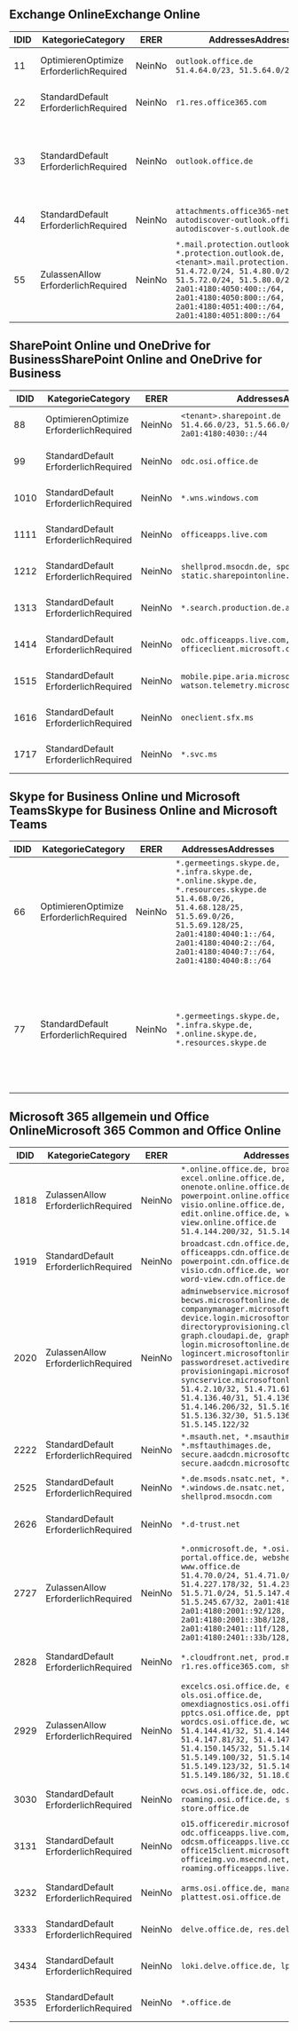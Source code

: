 <!--THIS FILE IS AUTOMATICALLY GENERATED. MANUAL CHANGES WILL BE OVERWRITTEN.-->
<!--Please contact the Office 365 Endpoints team with any questions.-->
<!--Germany endpoints version 2020032700-->
<!--File generated 2020-03-27 11:00:14.2466-->

## <a name="exchange-online"></a><span data-ttu-id="a5001-101">Exchange Online</span><span class="sxs-lookup"><span data-stu-id="a5001-101">Exchange Online</span></span>

<span data-ttu-id="a5001-102">ID</span><span class="sxs-lookup"><span data-stu-id="a5001-102">ID</span></span> | <span data-ttu-id="a5001-103">Kategorie</span><span class="sxs-lookup"><span data-stu-id="a5001-103">Category</span></span> | <span data-ttu-id="a5001-104">ER</span><span class="sxs-lookup"><span data-stu-id="a5001-104">ER</span></span> | <span data-ttu-id="a5001-105">Addresses</span><span class="sxs-lookup"><span data-stu-id="a5001-105">Addresses</span></span> | <span data-ttu-id="a5001-106">Ports</span><span class="sxs-lookup"><span data-stu-id="a5001-106">Ports</span></span>
-- | -------------------- | -- | ------------------------------------------------------------------------------------------------------------------------------------------------------------------------------------------------------------------------------------------------------------ | -------------------------------
<span data-ttu-id="a5001-107">1</span><span class="sxs-lookup"><span data-stu-id="a5001-107">1</span></span> | <span data-ttu-id="a5001-108">Optimieren</span><span class="sxs-lookup"><span data-stu-id="a5001-108">Optimize</span></span><BR><span data-ttu-id="a5001-109">Erforderlich</span><span class="sxs-lookup"><span data-stu-id="a5001-109">Required</span></span> | <span data-ttu-id="a5001-110">Nein</span><span class="sxs-lookup"><span data-stu-id="a5001-110">No</span></span> | `outlook.office.de`<BR>`51.4.64.0/23, 51.5.64.0/23` | <span data-ttu-id="a5001-111">**TCP:** 443, 80</span><span class="sxs-lookup"><span data-stu-id="a5001-111">**TCP:** 443, 80</span></span>
<span data-ttu-id="a5001-112">2</span><span class="sxs-lookup"><span data-stu-id="a5001-112">2</span></span> | <span data-ttu-id="a5001-113">Standard</span><span class="sxs-lookup"><span data-stu-id="a5001-113">Default</span></span><BR><span data-ttu-id="a5001-114">Erforderlich</span><span class="sxs-lookup"><span data-stu-id="a5001-114">Required</span></span> | <span data-ttu-id="a5001-115">Nein</span><span class="sxs-lookup"><span data-stu-id="a5001-115">No</span></span> | `r1.res.office365.com` | <span data-ttu-id="a5001-116">**TCP:** 443, 80</span><span class="sxs-lookup"><span data-stu-id="a5001-116">**TCP:** 443, 80</span></span>
<span data-ttu-id="a5001-117">3</span><span class="sxs-lookup"><span data-stu-id="a5001-117">3</span></span> | <span data-ttu-id="a5001-118">Standard</span><span class="sxs-lookup"><span data-stu-id="a5001-118">Default</span></span><BR><span data-ttu-id="a5001-119">Erforderlich</span><span class="sxs-lookup"><span data-stu-id="a5001-119">Required</span></span> | <span data-ttu-id="a5001-120">Nein</span><span class="sxs-lookup"><span data-stu-id="a5001-120">No</span></span> | `outlook.office.de` | <span data-ttu-id="a5001-121">**TCP:** 143, 25, 587, 993, 995</span><span class="sxs-lookup"><span data-stu-id="a5001-121">**TCP:** 143, 25, 587, 993, 995</span></span>
<span data-ttu-id="a5001-122">4</span><span class="sxs-lookup"><span data-stu-id="a5001-122">4</span></span> | <span data-ttu-id="a5001-123">Standard</span><span class="sxs-lookup"><span data-stu-id="a5001-123">Default</span></span><BR><span data-ttu-id="a5001-124">Erforderlich</span><span class="sxs-lookup"><span data-stu-id="a5001-124">Required</span></span> | <span data-ttu-id="a5001-125">Nein</span><span class="sxs-lookup"><span data-stu-id="a5001-125">No</span></span> | `attachments.office365-net.de, autodiscover-outlook.office.de, autodiscover-s.outlook.de` | <span data-ttu-id="a5001-126">**TCP:** 443, 80</span><span class="sxs-lookup"><span data-stu-id="a5001-126">**TCP:** 443, 80</span></span>
<span data-ttu-id="a5001-127">5</span><span class="sxs-lookup"><span data-stu-id="a5001-127">5</span></span> | <span data-ttu-id="a5001-128">Zulassen</span><span class="sxs-lookup"><span data-stu-id="a5001-128">Allow</span></span><BR><span data-ttu-id="a5001-129">Erforderlich</span><span class="sxs-lookup"><span data-stu-id="a5001-129">Required</span></span> | <span data-ttu-id="a5001-130">Nein</span><span class="sxs-lookup"><span data-stu-id="a5001-130">No</span></span> | `*.mail.protection.outlook.de, *.protection.outlook.de, <tenant>.mail.protection.outlook.de`<BR>`51.4.72.0/24, 51.4.80.0/27, 51.5.72.0/24, 51.5.80.0/27, 2a01:4180:4050:400::/64, 2a01:4180:4050:800::/64, 2a01:4180:4051:400::/64, 2a01:4180:4051:800::/64` | <span data-ttu-id="a5001-131">**TCP:** 25, 443</span><span class="sxs-lookup"><span data-stu-id="a5001-131">**TCP:** 25, 443</span></span>

## <a name="sharepoint-online-and-onedrive-for-business"></a><span data-ttu-id="a5001-132">SharePoint Online und OneDrive for Business</span><span class="sxs-lookup"><span data-stu-id="a5001-132">SharePoint Online and OneDrive for Business</span></span>

<span data-ttu-id="a5001-133">ID</span><span class="sxs-lookup"><span data-stu-id="a5001-133">ID</span></span> | <span data-ttu-id="a5001-134">Kategorie</span><span class="sxs-lookup"><span data-stu-id="a5001-134">Category</span></span> | <span data-ttu-id="a5001-135">ER</span><span class="sxs-lookup"><span data-stu-id="a5001-135">ER</span></span> | <span data-ttu-id="a5001-136">Addresses</span><span class="sxs-lookup"><span data-stu-id="a5001-136">Addresses</span></span> | <span data-ttu-id="a5001-137">Ports</span><span class="sxs-lookup"><span data-stu-id="a5001-137">Ports</span></span>
-- | -------------------- | -- | ------------------------------------------------------------------------------ | ----------------
<span data-ttu-id="a5001-138">8</span><span class="sxs-lookup"><span data-stu-id="a5001-138">8</span></span> | <span data-ttu-id="a5001-139">Optimieren</span><span class="sxs-lookup"><span data-stu-id="a5001-139">Optimize</span></span><BR><span data-ttu-id="a5001-140">Erforderlich</span><span class="sxs-lookup"><span data-stu-id="a5001-140">Required</span></span> | <span data-ttu-id="a5001-141">Nein</span><span class="sxs-lookup"><span data-stu-id="a5001-141">No</span></span> | `<tenant>.sharepoint.de`<BR>`51.4.66.0/23, 51.5.66.0/23, 2a01:4180:4030::/44` | <span data-ttu-id="a5001-142">**TCP:** 443, 80</span><span class="sxs-lookup"><span data-stu-id="a5001-142">**TCP:** 443, 80</span></span>
<span data-ttu-id="a5001-143">9</span><span class="sxs-lookup"><span data-stu-id="a5001-143">9</span></span> | <span data-ttu-id="a5001-144">Standard</span><span class="sxs-lookup"><span data-stu-id="a5001-144">Default</span></span><BR><span data-ttu-id="a5001-145">Erforderlich</span><span class="sxs-lookup"><span data-stu-id="a5001-145">Required</span></span> | <span data-ttu-id="a5001-146">Nein</span><span class="sxs-lookup"><span data-stu-id="a5001-146">No</span></span> | `odc.osi.office.de` | <span data-ttu-id="a5001-147">**TCP:** 443, 80</span><span class="sxs-lookup"><span data-stu-id="a5001-147">**TCP:** 443, 80</span></span>
<span data-ttu-id="a5001-148">10</span><span class="sxs-lookup"><span data-stu-id="a5001-148">10</span></span> | <span data-ttu-id="a5001-149">Standard</span><span class="sxs-lookup"><span data-stu-id="a5001-149">Default</span></span><BR><span data-ttu-id="a5001-150">Erforderlich</span><span class="sxs-lookup"><span data-stu-id="a5001-150">Required</span></span> | <span data-ttu-id="a5001-151">Nein</span><span class="sxs-lookup"><span data-stu-id="a5001-151">No</span></span> | `*.wns.windows.com` | <span data-ttu-id="a5001-152">**TCP:** 443, 80</span><span class="sxs-lookup"><span data-stu-id="a5001-152">**TCP:** 443, 80</span></span>
<span data-ttu-id="a5001-153">11</span><span class="sxs-lookup"><span data-stu-id="a5001-153">11</span></span> | <span data-ttu-id="a5001-154">Standard</span><span class="sxs-lookup"><span data-stu-id="a5001-154">Default</span></span><BR><span data-ttu-id="a5001-155">Erforderlich</span><span class="sxs-lookup"><span data-stu-id="a5001-155">Required</span></span> | <span data-ttu-id="a5001-156">Nein</span><span class="sxs-lookup"><span data-stu-id="a5001-156">No</span></span> | `officeapps.live.com` | <span data-ttu-id="a5001-157">**TCP:** 443, 80</span><span class="sxs-lookup"><span data-stu-id="a5001-157">**TCP:** 443, 80</span></span>
<span data-ttu-id="a5001-158">12</span><span class="sxs-lookup"><span data-stu-id="a5001-158">12</span></span> | <span data-ttu-id="a5001-159">Standard</span><span class="sxs-lookup"><span data-stu-id="a5001-159">Default</span></span><BR><span data-ttu-id="a5001-160">Erforderlich</span><span class="sxs-lookup"><span data-stu-id="a5001-160">Required</span></span> | <span data-ttu-id="a5001-161">Nein</span><span class="sxs-lookup"><span data-stu-id="a5001-161">No</span></span> | `shellprod.msocdn.de, spoprod-a.akamaihd.net, static.sharepointonline.com` | <span data-ttu-id="a5001-162">**TCP:** 443, 80</span><span class="sxs-lookup"><span data-stu-id="a5001-162">**TCP:** 443, 80</span></span>
<span data-ttu-id="a5001-163">13</span><span class="sxs-lookup"><span data-stu-id="a5001-163">13</span></span> | <span data-ttu-id="a5001-164">Standard</span><span class="sxs-lookup"><span data-stu-id="a5001-164">Default</span></span><BR><span data-ttu-id="a5001-165">Erforderlich</span><span class="sxs-lookup"><span data-stu-id="a5001-165">Required</span></span> | <span data-ttu-id="a5001-166">Nein</span><span class="sxs-lookup"><span data-stu-id="a5001-166">No</span></span> | `*.search.production.de.azuretrafficmanager.de` | <span data-ttu-id="a5001-167">**TCP:** 443</span><span class="sxs-lookup"><span data-stu-id="a5001-167">**TCP:** 443</span></span>
<span data-ttu-id="a5001-168">14</span><span class="sxs-lookup"><span data-stu-id="a5001-168">14</span></span> | <span data-ttu-id="a5001-169">Standard</span><span class="sxs-lookup"><span data-stu-id="a5001-169">Default</span></span><BR><span data-ttu-id="a5001-170">Erforderlich</span><span class="sxs-lookup"><span data-stu-id="a5001-170">Required</span></span> | <span data-ttu-id="a5001-171">Nein</span><span class="sxs-lookup"><span data-stu-id="a5001-171">No</span></span> | `odc.officeapps.live.com, officeclient.microsoft.com` | <span data-ttu-id="a5001-172">**TCP:** 443, 80</span><span class="sxs-lookup"><span data-stu-id="a5001-172">**TCP:** 443, 80</span></span>
<span data-ttu-id="a5001-173">15</span><span class="sxs-lookup"><span data-stu-id="a5001-173">15</span></span> | <span data-ttu-id="a5001-174">Standard</span><span class="sxs-lookup"><span data-stu-id="a5001-174">Default</span></span><BR><span data-ttu-id="a5001-175">Erforderlich</span><span class="sxs-lookup"><span data-stu-id="a5001-175">Required</span></span> | <span data-ttu-id="a5001-176">Nein</span><span class="sxs-lookup"><span data-stu-id="a5001-176">No</span></span> | `mobile.pipe.aria.microsoft.com, ssw.live.com, watson.telemetry.microsoft.com` | <span data-ttu-id="a5001-177">**TCP:** 443, 80</span><span class="sxs-lookup"><span data-stu-id="a5001-177">**TCP:** 443, 80</span></span>
<span data-ttu-id="a5001-178">16</span><span class="sxs-lookup"><span data-stu-id="a5001-178">16</span></span> | <span data-ttu-id="a5001-179">Standard</span><span class="sxs-lookup"><span data-stu-id="a5001-179">Default</span></span><BR><span data-ttu-id="a5001-180">Erforderlich</span><span class="sxs-lookup"><span data-stu-id="a5001-180">Required</span></span> | <span data-ttu-id="a5001-181">Nein</span><span class="sxs-lookup"><span data-stu-id="a5001-181">No</span></span> | `oneclient.sfx.ms` | <span data-ttu-id="a5001-182">**TCP:** 443, 80</span><span class="sxs-lookup"><span data-stu-id="a5001-182">**TCP:** 443, 80</span></span>
<span data-ttu-id="a5001-183">17</span><span class="sxs-lookup"><span data-stu-id="a5001-183">17</span></span> | <span data-ttu-id="a5001-184">Standard</span><span class="sxs-lookup"><span data-stu-id="a5001-184">Default</span></span><BR><span data-ttu-id="a5001-185">Erforderlich</span><span class="sxs-lookup"><span data-stu-id="a5001-185">Required</span></span> | <span data-ttu-id="a5001-186">Nein</span><span class="sxs-lookup"><span data-stu-id="a5001-186">No</span></span> | `*.svc.ms` | <span data-ttu-id="a5001-187">**TCP:** 443, 80</span><span class="sxs-lookup"><span data-stu-id="a5001-187">**TCP:** 443, 80</span></span>

## <a name="skype-for-business-online-and-microsoft-teams"></a><span data-ttu-id="a5001-188">Skype for Business Online und Microsoft Teams</span><span class="sxs-lookup"><span data-stu-id="a5001-188">Skype for Business Online and Microsoft Teams</span></span>

<span data-ttu-id="a5001-189">ID</span><span class="sxs-lookup"><span data-stu-id="a5001-189">ID</span></span> | <span data-ttu-id="a5001-190">Kategorie</span><span class="sxs-lookup"><span data-stu-id="a5001-190">Category</span></span> | <span data-ttu-id="a5001-191">ER</span><span class="sxs-lookup"><span data-stu-id="a5001-191">ER</span></span> | <span data-ttu-id="a5001-192">Addresses</span><span class="sxs-lookup"><span data-stu-id="a5001-192">Addresses</span></span> | <span data-ttu-id="a5001-193">Ports</span><span class="sxs-lookup"><span data-stu-id="a5001-193">Ports</span></span>
-- | -------------------- | -- | ----------------------------------------------------------------------------------------------------------------------------------------------------------------------------------------------------------------------------------------------- | --------------------------------------------------
<span data-ttu-id="a5001-194">6</span><span class="sxs-lookup"><span data-stu-id="a5001-194">6</span></span> | <span data-ttu-id="a5001-195">Optimieren</span><span class="sxs-lookup"><span data-stu-id="a5001-195">Optimize</span></span><BR><span data-ttu-id="a5001-196">Erforderlich</span><span class="sxs-lookup"><span data-stu-id="a5001-196">Required</span></span> | <span data-ttu-id="a5001-197">Nein</span><span class="sxs-lookup"><span data-stu-id="a5001-197">No</span></span> | `*.germeetings.skype.de, *.infra.skype.de, *.online.skype.de, *.resources.skype.de`<BR>`51.4.68.0/26, 51.4.68.128/25, 51.5.69.0/26, 51.5.69.128/25, 2a01:4180:4040:1::/64, 2a01:4180:4040:2::/64, 2a01:4180:4040:7::/64, 2a01:4180:4040:8::/64` | <span data-ttu-id="a5001-198">**TCP:** 443, 80</span><span class="sxs-lookup"><span data-stu-id="a5001-198">**TCP:** 443, 80</span></span><BR><span data-ttu-id="a5001-199">**UDP:** 3478</span><span class="sxs-lookup"><span data-stu-id="a5001-199">**UDP:** 3478</span></span>
<span data-ttu-id="a5001-200">7</span><span class="sxs-lookup"><span data-stu-id="a5001-200">7</span></span> | <span data-ttu-id="a5001-201">Standard</span><span class="sxs-lookup"><span data-stu-id="a5001-201">Default</span></span><BR><span data-ttu-id="a5001-202">Erforderlich</span><span class="sxs-lookup"><span data-stu-id="a5001-202">Required</span></span> | <span data-ttu-id="a5001-203">Nein</span><span class="sxs-lookup"><span data-stu-id="a5001-203">No</span></span> | `*.germeetings.skype.de, *.infra.skype.de, *.online.skype.de, *.resources.skype.de` | <span data-ttu-id="a5001-204">**TCP:** 5061, 50000-59999</span><span class="sxs-lookup"><span data-stu-id="a5001-204">**TCP:** 5061, 50000-59999</span></span><BR><span data-ttu-id="a5001-205">**UDP:** 50000-59999</span><span class="sxs-lookup"><span data-stu-id="a5001-205">**UDP:** 50000-59999</span></span>

## <a name="microsoft-365-common-and-office-online"></a><span data-ttu-id="a5001-206">Microsoft 365 allgemein und Office Online</span><span class="sxs-lookup"><span data-stu-id="a5001-206">Microsoft 365 Common and Office Online</span></span>

<span data-ttu-id="a5001-207">ID</span><span class="sxs-lookup"><span data-stu-id="a5001-207">ID</span></span> | <span data-ttu-id="a5001-208">Kategorie</span><span class="sxs-lookup"><span data-stu-id="a5001-208">Category</span></span> | <span data-ttu-id="a5001-209">ER</span><span class="sxs-lookup"><span data-stu-id="a5001-209">ER</span></span> | <span data-ttu-id="a5001-210">Addresses</span><span class="sxs-lookup"><span data-stu-id="a5001-210">Addresses</span></span> | <span data-ttu-id="a5001-211">Ports</span><span class="sxs-lookup"><span data-stu-id="a5001-211">Ports</span></span>
-- | ------------------- | -- | -------------------------------------------------------------------------------------------------------------------------------------------------------------------------------------------------------------------------------------------------------------------------------------------------------------------------------------------------------------------------------------------------------------------------------------------------------------------------------------------------------------------------------------------------------------------------------------------------------------------------- | ----------------
<span data-ttu-id="a5001-212">18</span><span class="sxs-lookup"><span data-stu-id="a5001-212">18</span></span> | <span data-ttu-id="a5001-213">Zulassen</span><span class="sxs-lookup"><span data-stu-id="a5001-213">Allow</span></span><BR><span data-ttu-id="a5001-214">Erforderlich</span><span class="sxs-lookup"><span data-stu-id="a5001-214">Required</span></span> | <span data-ttu-id="a5001-215">Nein</span><span class="sxs-lookup"><span data-stu-id="a5001-215">No</span></span> | `*.online.office.de, broadcast.online.office.de, excel.online.office.de, onenote.online.office.de, powerpoint.online.office.de, visio.online.office.de, word-edit.online.office.de, word-view.online.office.de`<BR>`51.4.144.200/32, 51.5.149.3/32, 51.18.16.0/23` | <span data-ttu-id="a5001-216">**TCP:** 443</span><span class="sxs-lookup"><span data-stu-id="a5001-216">**TCP:** 443</span></span>
<span data-ttu-id="a5001-217">19</span><span class="sxs-lookup"><span data-stu-id="a5001-217">19</span></span> | <span data-ttu-id="a5001-218">Standard</span><span class="sxs-lookup"><span data-stu-id="a5001-218">Default</span></span><BR><span data-ttu-id="a5001-219">Erforderlich</span><span class="sxs-lookup"><span data-stu-id="a5001-219">Required</span></span> | <span data-ttu-id="a5001-220">Nein</span><span class="sxs-lookup"><span data-stu-id="a5001-220">No</span></span> | `broadcast.cdn.office.de, excel.cdn.office.de, officeapps.cdn.office.de, onenote.cdn.office.de, powerpoint.cdn.office.de, view.cdn.office.de, visio.cdn.office.de, word-edit.cdn.office.de, word-view.cdn.office.de` | <span data-ttu-id="a5001-221">**TCP:** 443</span><span class="sxs-lookup"><span data-stu-id="a5001-221">**TCP:** 443</span></span>
<span data-ttu-id="a5001-222">20</span><span class="sxs-lookup"><span data-stu-id="a5001-222">20</span></span> | <span data-ttu-id="a5001-223">Zulassen</span><span class="sxs-lookup"><span data-stu-id="a5001-223">Allow</span></span><BR><span data-ttu-id="a5001-224">Erforderlich</span><span class="sxs-lookup"><span data-stu-id="a5001-224">Required</span></span> | <span data-ttu-id="a5001-225">Nein</span><span class="sxs-lookup"><span data-stu-id="a5001-225">No</span></span> | `adminwebservice.microsoftonline.de, becws.microsoftonline.de, companymanager.microsoftonline.de, device.login.microsoftonline.de, directoryprovisioning.cloudapi.de, graph.cloudapi.de, graph.microsoft.de, login.microsoftonline.de, logincert.microsoftonline.de, pas.cloudapi.de, passwordreset.activedirectory.microsoftazure.de, provisioningapi.microsoftonline.de, syncservice.microsoftonline.de`<BR>`51.4.2.10/32, 51.4.71.61/32, 51.4.136.38/31, 51.4.136.40/31, 51.4.136.42/32, 51.4.146.38/32, 51.4.146.206/32, 51.5.16.7/32, 51.5.71.22/32, 51.5.136.32/30, 51.5.136.36/32, 51.5.145.29/32, 51.5.145.122/32` | <span data-ttu-id="a5001-226">**TCP:** 443, 80</span><span class="sxs-lookup"><span data-stu-id="a5001-226">**TCP:** 443, 80</span></span>
<span data-ttu-id="a5001-227">22</span><span class="sxs-lookup"><span data-stu-id="a5001-227">22</span></span> | <span data-ttu-id="a5001-228">Standard</span><span class="sxs-lookup"><span data-stu-id="a5001-228">Default</span></span><BR><span data-ttu-id="a5001-229">Erforderlich</span><span class="sxs-lookup"><span data-stu-id="a5001-229">Required</span></span> | <span data-ttu-id="a5001-230">Nein</span><span class="sxs-lookup"><span data-stu-id="a5001-230">No</span></span> | `*.msauth.net, *.msauthimages.de, *.msftauth.net, *.msftauthimages.de, secure.aadcdn.microsoftonline-p.com, secure.aadcdn.microsoftonline-p.de` | <span data-ttu-id="a5001-231">**TCP:** 443, 80</span><span class="sxs-lookup"><span data-stu-id="a5001-231">**TCP:** 443, 80</span></span>
<span data-ttu-id="a5001-232">25</span><span class="sxs-lookup"><span data-stu-id="a5001-232">25</span></span> | <span data-ttu-id="a5001-233">Standard</span><span class="sxs-lookup"><span data-stu-id="a5001-233">Default</span></span><BR><span data-ttu-id="a5001-234">Erforderlich</span><span class="sxs-lookup"><span data-stu-id="a5001-234">Required</span></span> | <span data-ttu-id="a5001-235">Nein</span><span class="sxs-lookup"><span data-stu-id="a5001-235">No</span></span> | `*.de.msods.nsatc.net, *.office.de.akadns.net, *.windows.de.nsatc.net, officehome.msocdn.de, shellprod.msocdn.com` | <span data-ttu-id="a5001-236">**TCP:** 443, 80</span><span class="sxs-lookup"><span data-stu-id="a5001-236">**TCP:** 443, 80</span></span>
<span data-ttu-id="a5001-237">26</span><span class="sxs-lookup"><span data-stu-id="a5001-237">26</span></span> | <span data-ttu-id="a5001-238">Standard</span><span class="sxs-lookup"><span data-stu-id="a5001-238">Default</span></span><BR><span data-ttu-id="a5001-239">Erforderlich</span><span class="sxs-lookup"><span data-stu-id="a5001-239">Required</span></span> | <span data-ttu-id="a5001-240">Nein</span><span class="sxs-lookup"><span data-stu-id="a5001-240">No</span></span> | `*.d-trust.net` | <span data-ttu-id="a5001-241">**TCP:** 443, 80</span><span class="sxs-lookup"><span data-stu-id="a5001-241">**TCP:** 443, 80</span></span>
<span data-ttu-id="a5001-242">27</span><span class="sxs-lookup"><span data-stu-id="a5001-242">27</span></span> | <span data-ttu-id="a5001-243">Zulassen</span><span class="sxs-lookup"><span data-stu-id="a5001-243">Allow</span></span><BR><span data-ttu-id="a5001-244">Erforderlich</span><span class="sxs-lookup"><span data-stu-id="a5001-244">Required</span></span> | <span data-ttu-id="a5001-245">Nein</span><span class="sxs-lookup"><span data-stu-id="a5001-245">No</span></span> | `*.onmicrosoft.de, *.osi.office.de, office.de, portal.office.de, webshell.suite.office.de, www.office.de`<BR>`51.4.70.0/24, 51.4.71.0/24, 51.4.226.115/32, 51.4.227.178/32, 51.4.230.178/32, 51.5.70.0/24, 51.5.71.0/24, 51.5.147.48/32, 51.5.242.163/32, 51.5.245.67/32, 2a01:4180:2001::2/128, 2a01:4180:2001::92/128, 2a01:4180:2001::234/128, 2a01:4180:2001::3b8/128, 2a01:4180:2401::5/128, 2a01:4180:2401::11f/128, 2a01:4180:2401::33b/128, 2a01:4180:2401::55b/128` | <span data-ttu-id="a5001-246">**TCP:** 443, 80</span><span class="sxs-lookup"><span data-stu-id="a5001-246">**TCP:** 443, 80</span></span>
<span data-ttu-id="a5001-247">28</span><span class="sxs-lookup"><span data-stu-id="a5001-247">28</span></span> | <span data-ttu-id="a5001-248">Standard</span><span class="sxs-lookup"><span data-stu-id="a5001-248">Default</span></span><BR><span data-ttu-id="a5001-249">Erforderlich</span><span class="sxs-lookup"><span data-stu-id="a5001-249">Required</span></span> | <span data-ttu-id="a5001-250">Nein</span><span class="sxs-lookup"><span data-stu-id="a5001-250">No</span></span> | `*.cloudfront.net, prod.msocdn.de, r1.res.office365.com, shellprod.msocdn.de` | <span data-ttu-id="a5001-251">**TCP:** 443, 80</span><span class="sxs-lookup"><span data-stu-id="a5001-251">**TCP:** 443, 80</span></span>
<span data-ttu-id="a5001-252">29</span><span class="sxs-lookup"><span data-stu-id="a5001-252">29</span></span> | <span data-ttu-id="a5001-253">Zulassen</span><span class="sxs-lookup"><span data-stu-id="a5001-253">Allow</span></span><BR><span data-ttu-id="a5001-254">Erforderlich</span><span class="sxs-lookup"><span data-stu-id="a5001-254">Required</span></span> | <span data-ttu-id="a5001-255">Nein</span><span class="sxs-lookup"><span data-stu-id="a5001-255">No</span></span> | `excelcs.osi.office.de, excelps.osi.office.de, ols.osi.office.de, omexdiagnostics.osi.office.de, pptcs.osi.office.de, pptps.osi.office.de, wordcs.osi.office.de, wordps.osi.office.de`<BR>`51.4.144.41/32, 51.4.144.174/32, 51.4.145.38/32, 51.4.147.81/32, 51.4.147.233/32, 51.4.148.12/32, 51.4.150.145/32, 51.5.147.242/32, 51.5.149.100/32, 51.5.149.119/32, 51.5.149.123/32, 51.5.149.180/32, 51.5.149.186/32, 51.18.0.0/21` | <span data-ttu-id="a5001-256">**TCP:** 443, 80</span><span class="sxs-lookup"><span data-stu-id="a5001-256">**TCP:** 443, 80</span></span>
<span data-ttu-id="a5001-257">30</span><span class="sxs-lookup"><span data-stu-id="a5001-257">30</span></span> | <span data-ttu-id="a5001-258">Standard</span><span class="sxs-lookup"><span data-stu-id="a5001-258">Default</span></span><BR><span data-ttu-id="a5001-259">Erforderlich</span><span class="sxs-lookup"><span data-stu-id="a5001-259">Required</span></span> | <span data-ttu-id="a5001-260">Nein</span><span class="sxs-lookup"><span data-stu-id="a5001-260">No</span></span> | `ocws.osi.office.de, odc.osi.office.de, roaming.osi.office.de, sharepoint.de, store.office.de` | <span data-ttu-id="a5001-261">**TCP:** 443, 80</span><span class="sxs-lookup"><span data-stu-id="a5001-261">**TCP:** 443, 80</span></span>
<span data-ttu-id="a5001-262">31</span><span class="sxs-lookup"><span data-stu-id="a5001-262">31</span></span> | <span data-ttu-id="a5001-263">Standard</span><span class="sxs-lookup"><span data-stu-id="a5001-263">Default</span></span><BR><span data-ttu-id="a5001-264">Erforderlich</span><span class="sxs-lookup"><span data-stu-id="a5001-264">Required</span></span> | <span data-ttu-id="a5001-265">Nein</span><span class="sxs-lookup"><span data-stu-id="a5001-265">No</span></span> | `o15.officeredir.microsoft.com, odc.officeapps.live.com, odcsm.officeapps.live.com, office.microsoft.com, office15client.microsoft.com, officeimg.vo.msecnd.net, roaming.officeapps.live.com` | <span data-ttu-id="a5001-266">**TCP:** 443, 80</span><span class="sxs-lookup"><span data-stu-id="a5001-266">**TCP:** 443, 80</span></span>
<span data-ttu-id="a5001-267">32</span><span class="sxs-lookup"><span data-stu-id="a5001-267">32</span></span> | <span data-ttu-id="a5001-268">Standard</span><span class="sxs-lookup"><span data-stu-id="a5001-268">Default</span></span><BR><span data-ttu-id="a5001-269">Erforderlich</span><span class="sxs-lookup"><span data-stu-id="a5001-269">Required</span></span> | <span data-ttu-id="a5001-270">Nein</span><span class="sxs-lookup"><span data-stu-id="a5001-270">No</span></span> | `arms.osi.office.de, manage.osi.office.de, plattest.osi.office.de` | <span data-ttu-id="a5001-271">**TCP:** 443, 80</span><span class="sxs-lookup"><span data-stu-id="a5001-271">**TCP:** 443, 80</span></span>
<span data-ttu-id="a5001-272">33</span><span class="sxs-lookup"><span data-stu-id="a5001-272">33</span></span> | <span data-ttu-id="a5001-273">Standard</span><span class="sxs-lookup"><span data-stu-id="a5001-273">Default</span></span><BR><span data-ttu-id="a5001-274">Erforderlich</span><span class="sxs-lookup"><span data-stu-id="a5001-274">Required</span></span> | <span data-ttu-id="a5001-275">Nein</span><span class="sxs-lookup"><span data-stu-id="a5001-275">No</span></span> | `delve.office.de, res.delve.office.com` | <span data-ttu-id="a5001-276">**TCP:** 443</span><span class="sxs-lookup"><span data-stu-id="a5001-276">**TCP:** 443</span></span>
<span data-ttu-id="a5001-277">34</span><span class="sxs-lookup"><span data-stu-id="a5001-277">34</span></span> | <span data-ttu-id="a5001-278">Standard</span><span class="sxs-lookup"><span data-stu-id="a5001-278">Default</span></span><BR><span data-ttu-id="a5001-279">Erforderlich</span><span class="sxs-lookup"><span data-stu-id="a5001-279">Required</span></span> | <span data-ttu-id="a5001-280">Nein</span><span class="sxs-lookup"><span data-stu-id="a5001-280">No</span></span> | `loki.delve.office.de, lpcres.delve.office.com` | <span data-ttu-id="a5001-281">**TCP:** 443</span><span class="sxs-lookup"><span data-stu-id="a5001-281">**TCP:** 443</span></span>
<span data-ttu-id="a5001-282">35</span><span class="sxs-lookup"><span data-stu-id="a5001-282">35</span></span> | <span data-ttu-id="a5001-283">Standard</span><span class="sxs-lookup"><span data-stu-id="a5001-283">Default</span></span><BR><span data-ttu-id="a5001-284">Erforderlich</span><span class="sxs-lookup"><span data-stu-id="a5001-284">Required</span></span> | <span data-ttu-id="a5001-285">Nein</span><span class="sxs-lookup"><span data-stu-id="a5001-285">No</span></span> | `*.office.de` | <span data-ttu-id="a5001-286">**TCP:** 443, 80</span><span class="sxs-lookup"><span data-stu-id="a5001-286">**TCP:** 443, 80</span></span>
